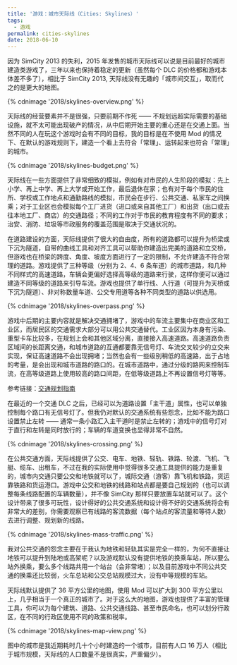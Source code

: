 ```yaml
---
title: '游戏：城市天际线（Cities: Skylines）'
tags:
  - 游戏
permalink: cities-skylines
date: 2018-06-10
---
```


因为 SimCity 2013 的失利，2015 年发售的城市天际线可以说是目前最好的城市建造类游戏了，三年以来也保持着稳定的更新（虽然每个 DLC 的价格都和游戏本体差不多了），相比于 SimCity 2013, 天际线没有无趣的「城市间交互」，取而代之的是更大的地图。

{% cdnimage '2018/skylines-overview.png' %}

天际线的经营要素并不是很强，只要前期不作死 —— 不规划远超实际需要的基础设施，就不太可能出现破产的情况，从中后期开始主要的重心还是在交通上面。当然不同的人在玩这个游戏时会有不同的目标，我的目标是在不使用 Mod 的情况下、在默认的游戏规则下，建造一个看上去符合「常理」、运转起来也符合「常理」的城市。

{% cdnimage '2018/skylines-budget.png' %}

天际线在一些方面提供了非常细致的模拟，例如有对市民的人生阶段的模拟：先上小学、再上中学、再上大学或开始工作，最后退休在家；也有对于每个市民的住所、学校或工作地点和通勤路线的模拟，市民会在步行、公共交通、私家车之间换乘；对于工业区也会模拟每个工厂进货（进口或来自其他工厂）和出货（出口或去往本地工厂、商店）的交通路径；不同的工作对于市民的教育程度有不同的要求；治安、消防、垃圾等市政服务的覆盖范围是取决于交通状况的。

在道路建设的方面，天际线提供了很大的自由度，所有的道路都可以提升为桥梁或下沉为隧道，自带的曲线工具和对齐工具可以帮助你建造出完美的道路和立交桥，但游戏也在桥梁的跨度、角度、坡度方面进行了一定的限制，不允许建造不符合常理的道路。游戏提供了三种等级（分别为 2、4、6 条车道）的城市道路，和几种不同样式的高速道路，车辆会更偏好选择高等级的道路来行驶，这样你便可以通过建造不同等级的道路来引导车流。游戏也提供了单行线、人行道（可提升为天桥或下沉为隧道）、非对称数量车道、公交专用道等各种不同类型的道路以供选用。

{% cdnimage '2018/skylines-overpass.png' %}

游戏中后期的主要内容就是解决交通拥堵了，游戏中的车流主要集中在商业区和工业区，而居民区的交通需求大部分可以用公共交通替代。工业区因为本身有污染、重型卡车比较多，在规划上会和其他区域分离，直接接入高速道路。高速道路负责区域间的长距离交通，和城市道路的互通都要靠无信号灯、车流交叉较少的立交来实现，保证高速道路不会出现拥堵；当然也会有一些级别稍低的高速路，出于占地的考量，是会出现和城市道路的路口的。在城市道路中，通过分级的路网来控制车流，在高等级道路上使用较高的路口间距，在低等级道路上不再设置信号灯等等。

参考链接：[交通规划指南](https://steamcommunity.com/sharedfiles/filedetails/?id=439725721)

在最近的一个交通 DLC 之后，已经可以为道路设置「主干道」属性，也可以单独控制每个路口有无信号灯了。但我仍对默认的交通系统有些怨念，比如不能为路口设置禁止左转 —— 通常一条小路汇入主干道时是禁止左转的；游戏中的信号灯对于直行和左转是同时放行的；车辆的车道变换也显得非常不自然。

{% cdnimage '2018/skylines-crossing.png' %}

在公共交通方面，天际线提供了公交、电车、地铁、轻轨、铁路、轮渡、飞机、飞艇、缆车、出租车，不过在我的实际使用中觉得很多交通工具提供的能力是重复的，城市内交通只要公交和地铁就可以了，城际交通（游客）靠飞机和铁路，货运靠铁路和货运港口。游戏中公交和地铁的线路和站点都是要自己规划的（也可以调整每条线路配置的车辆数量），并不像 SimCity 那样只要放置车站就可以了。这个设计带来了很多可玩性，设计得好的公共交通系统和设计得不好的交通系统将会有非常大的差别，你需要观察已有线路的客流数据（每个站点的客流量和等待人数）去进行调整、规划新的线路。

{% cdnimage '2018/skylines-mass-traffic.png' %}

我对公共交通的怨念主要在于我认为地铁和轻轨其实是完全一样的，为何不直接让地铁可以提升到陆地或高架呢？以及游戏默认没有提供地铁的换乘车站，所以要么站外换乘，要么多个线路共用一个站台（会非常堵）；以及目前游戏中不同公共交通的换乘还比较弱，火车总站和公交总站规模过大，没有中等规模的车站。

天际线默认提供了 36 平方公里的地图，使用 Mod 可以扩大到 300 平方公里以上，几乎相当于一个真正的城市了。对于这么大的地图，游戏也提供了丰富的管理工具，你可以为每个建筑、道路、公共交通线路、甚至市民命名，也可以划分行政区，在不同的行政区使用不同的政策和税率。

{% cdnimage '2018/skylines-map-view.png' %}

图中的城市是我近期耗时几十个小时建造的一个城市，目前有人口 16 万人（相比于城市规模，天际线的人口数量不是很真实，严重偏少）。

